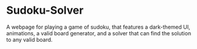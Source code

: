 # Sudoku-Solver
A webpage for playing a game of sudoku, that features a dark-themed UI, animations, a valid board generator, and a solver that can find the solution to any valid board.
